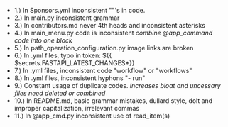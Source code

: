 * 1.) In Sponsors.yml inconsistent ""'s in code.
* 2.) In main.py inconsistent grammar
* 3.) In contributors.md never 4th heads and inconsistent asterisks
* 4.) In main_menu.py code is inconsistent *combine @app_command code into one block*
* 5.) In path_operation_configuration.py image links are broken
* 6.) In .yml files, typo in token: ${{ $secrets.FASTAPI_LATEST_CHANGES*}}
* 7.) In .yml files, inconsistent code "workflow" or "workflows"
* 8.) In .yml files, inconsistent hyphons "- run"
* 9.) Constant usage of duplicate codes. *increases bloat and uncessary files need deleted or combined*
* 10.) In README.md, basic grammar mistakes, dullard style, dolt and improper capitalization, irrelevant commas
* 11.) In @app_cmd.py inconsistent use of read_item(s)
